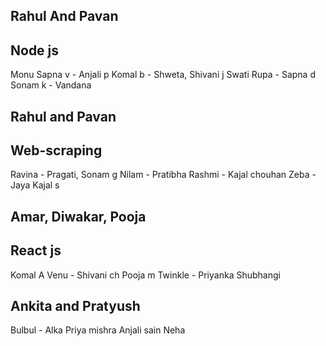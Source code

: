 ## Rahul And Pavan
## Node js
Monu 
Sapna v - Anjali p
Komal b - Shweta, Shivani j
Swati
Rupa - Sapna d
Sonam k - Vandana

## Rahul and Pavan
## Web-scraping 
Ravina - Pragati, Sonam g
Nilam - Pratibha
Rashmi - Kajal chouhan
Zeba - Jaya
Kajal s

## Amar, Diwakar, Pooja
## React js
Komal A
Venu - Shivani ch
Pooja m
Twinkle - Priyanka
Shubhangi

## Ankita and Pratyush
Bulbul - Alka
Priya mishra
Anjali sain
Neha
